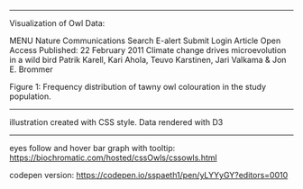 *****
Visualization of Owl Data: 

MENU Nature Communications
Search
E-alert
Submit
Login
Article
Open Access
Published: 22 February 2011
Climate change drives microevolution in a wild bird
Patrik Karell, Kari Ahola, Teuvo Karstinen, Jari Valkama & Jon E. Brommer 



Figure 1: Frequency distribution of tawny owl colouration in the study population.
*****

illustration created with CSS style. Data rendered with D3

*****


eyes follow and hover bar graph with tooltip:
https://biochromatic.com/hosted/cssOwls/cssowls.html

codepen version: https://codepen.io/sspaeth1/pen/yLYYyGY?editors=0010
